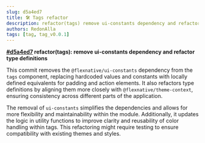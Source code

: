 ```yaml
---
slug: d5a4ed7
title: 🛠️ Tags refactor
description: refactor(tags) remove ui-constants dependency and refactor type definitions
authors: RedonAlla
tags: [tag, tag_v0.0.1]
---
```


**[#d5a4ed7](https://github.com/RedonAlla/flexnative/commit/d5a4ed7) refactor(tags): remove ui-constants dependency and refactor type definitions**

This commit removes the `@flexnative/ui-constants` dependency from the `tags` component, replacing hardcoded values and constants with locally defined equivalents for padding and action elements. It also refactors type definitions by aligning them more closely with `@flexnative/theme-context`, ensuring consistency across different parts of the application.

The removal of `ui-constants` simplifies the dependencies and allows for more flexibility and maintainability within the module. Additionally, it updates the logic in utility functions to improve clarity and reusability of color handling within tags. This refactoring might require testing to ensure compatibility with existing themes and styles.
